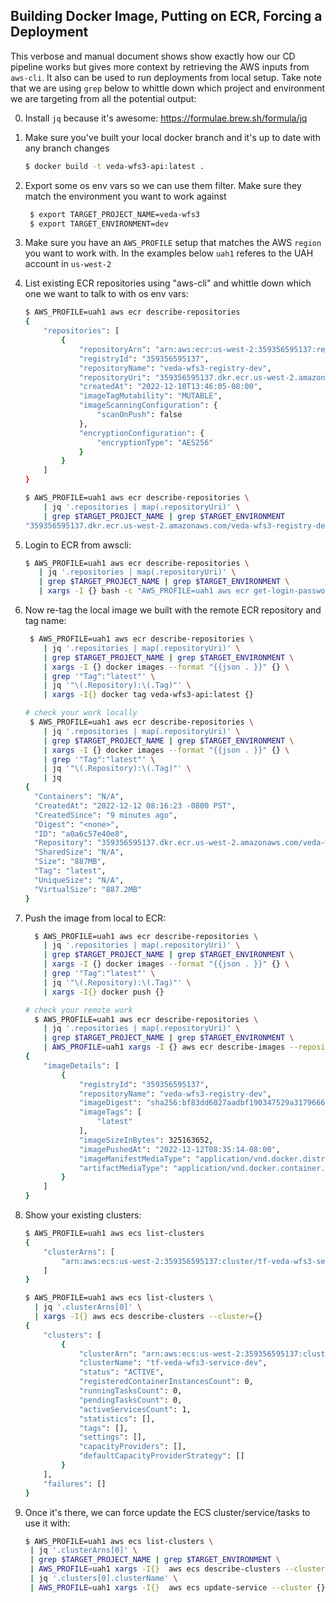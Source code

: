 ## Building Docker Image, Putting on ECR, Forcing a Deployment

This verbose and manual document shows show exactly how our CD pipeline works but gives more 
context by retrieving the AWS inputs from `aws-cli`. It also can be used to run deployments from local setup. 
Take note that we are using `grep` below to whittle down which project and environment 
we are targeting from all the potential output:

0. Install `jq` because it's awesome: https://formulae.brew.sh/formula/jq

1. Make sure you've built your local docker branch and it's up to date with any branch changes

    ```bash
    $ docker build -t veda-wfs3-api:latest .
    ```

2. Export some os env vars so we can use them filter. Make sure they match the environment you want to work against

   ```bash
    $ export TARGET_PROJECT_NAME=veda-wfs3
    $ export TARGET_ENVIRONMENT=dev
   ```
   
3. Make sure you have an `AWS_PROFILE` setup that matches the AWS `region` you want to work with. In the examples below `uah1` referes to the UAH account in `us-west-2`

4. List existing ECR repositories using "aws-cli" and whittle down which one we want to talk to with os env vars:

    ```bash
    $ AWS_PROFILE=uah1 aws ecr describe-repositories 
    {
        "repositories": [
            {
                "repositoryArn": "arn:aws:ecr:us-west-2:359356595137:repository/veda-wfs3-registry-dev",
                "registryId": "359356595137",
                "repositoryName": "veda-wfs3-registry-dev",
                "repositoryUri": "359356595137.dkr.ecr.us-west-2.amazonaws.com/veda-wfs3-registry-dev",
                "createdAt": "2022-12-10T13:46:05-08:00",
                "imageTagMutability": "MUTABLE",
                "imageScanningConfiguration": {
                    "scanOnPush": false
                },
                "encryptionConfiguration": {
                    "encryptionType": "AES256"
                }
            }
        ]
    }
   
    $ AWS_PROFILE=uah1 aws ecr describe-repositories \
        | jq '.repositories | map(.repositoryUri)' \
        | grep $TARGET_PROJECT_NAME | grep $TARGET_ENVIRONMENT
    "359356595137.dkr.ecr.us-west-2.amazonaws.com/veda-wfs3-registry-dev"
    ```

5. Login to ECR from awscli:

    ```bash
    $ AWS_PROFILE=uah1 aws ecr describe-repositories \
       | jq '.repositories | map(.repositoryUri)' \
       | grep $TARGET_PROJECT_NAME | grep $TARGET_ENVIRONMENT \
       | xargs -I {} bash -c "AWS_PROFILE=uah1 aws ecr get-login-password | docker login --username AWS --password-stdin {}"
    ```

6. Now re-tag the local image we built with the remote ECR repository and tag name:
 
    ```bash
     $ AWS_PROFILE=uah1 aws ecr describe-repositories \
        | jq '.repositories | map(.repositoryUri)' \
        | grep $TARGET_PROJECT_NAME | grep $TARGET_ENVIRONMENT \
        | xargs -I {} docker images --format "{{json . }}" {} \
        | grep '"Tag":"latest"' \
        | jq '"\(.Repository):\(.Tag)"' \
        | xargs -I{} docker tag veda-wfs3-api:latest {}
   
    # check your work locally
     $ AWS_PROFILE=uah1 aws ecr describe-repositories \
        | jq '.repositories | map(.repositoryUri)' \
        | grep $TARGET_PROJECT_NAME | grep $TARGET_ENVIRONMENT \
        | xargs -I {} docker images --format "{{json . }}" {} \
        | grep '"Tag":"latest"' \
        | jq '"\(.Repository):\(.Tag)"' \
        | jq
    {
      "Containers": "N/A",
      "CreatedAt": "2022-12-12 08:16:23 -0800 PST",
      "CreatedSince": "9 minutes ago",
      "Digest": "<none>",
      "ID": "a0a6c57e40e8",
      "Repository": "359356595137.dkr.ecr.us-west-2.amazonaws.com/veda-wfs3-registry-dev",
      "SharedSize": "N/A",
      "Size": "887MB",
      "Tag": "latest",
      "UniqueSize": "N/A",
      "VirtualSize": "887.2MB"
    }
    ```

7. Push the image from local to ECR:

    ```bash
      $ AWS_PROFILE=uah1 aws ecr describe-repositories \
        | jq '.repositories | map(.repositoryUri)' \
        | grep $TARGET_PROJECT_NAME | grep $TARGET_ENVIRONMENT \
        | xargs -I {} docker images --format "{{json . }}" {} \
        | grep '"Tag":"latest"' \
        | jq '"\(.Repository):\(.Tag)"' \
        | xargs -I{} docker push {}
   
    # check your remote work
      $ AWS_PROFILE=uah1 aws ecr describe-repositories \
        | jq '.repositories | map(.repositoryUri)' \
        | grep $TARGET_PROJECT_NAME | grep $TARGET_ENVIRONMENT \
        | AWS_PROFILE=uah1 xargs -I {} aws ecr describe-images --repository-name={}
    {
        "imageDetails": [
            {
                "registryId": "359356595137",
                "repositoryName": "veda-wfs3-registry-dev",
                "imageDigest": "sha256:bf83dd6027aadbf190347529a317966656d875a2aa8b64bbd2cc2589466b68e7",
                "imageTags": [
                    "latest"
                ],
                "imageSizeInBytes": 325163652,
                "imagePushedAt": "2022-12-12T08:35:14-08:00",
                "imageManifestMediaType": "application/vnd.docker.distribution.manifest.v2+json",
                "artifactMediaType": "application/vnd.docker.container.image.v1+json"
            }
        ]
    }
    ```
   
8. Show your existing clusters:

    ```bash
    $ AWS_PROFILE=uah1 aws ecs list-clusters                      
    {
        "clusterArns": [
            "arn:aws:ecs:us-west-2:359356595137:cluster/tf-veda-wfs3-service-dev"
        ]
    }
   
    $ AWS_PROFILE=uah1 aws ecs list-clusters \
      | jq '.clusterArns[0]' \
      | xargs -I{} aws ecs describe-clusters --cluster={}
    {
        "clusters": [
            {
                "clusterArn": "arn:aws:ecs:us-west-2:359356595137:cluster/tf-veda-wfs3-service-dev",
                "clusterName": "tf-veda-wfs3-service-dev",
                "status": "ACTIVE",
                "registeredContainerInstancesCount": 0,
                "runningTasksCount": 0,
                "pendingTasksCount": 0,
                "activeServicesCount": 1,
                "statistics": [],
                "tags": [],
                "settings": [],
                "capacityProviders": [],
                "defaultCapacityProviderStrategy": []
            }
        ],
        "failures": []
    }
    ```
    
9. Once it's there, we can force update the ECS cluster/service/tasks to use it with:

    ```bash
   $ AWS_PROFILE=uah1 aws ecs list-clusters \
     | jq '.clusterArns[0]' \
     | grep $TARGET_PROJECT_NAME | grep $TARGET_ENVIRONMENT \
     | AWS_PROFILE=uah1 xargs -I{}  aws ecs describe-clusters --cluster={} \
     | jq '.clusters[0].clusterName' \
     | AWS_PROFILE=uah1 xargs -I{}  aws ecs update-service --cluster {} --service {} --task-definition {} --force-new-deployment > /dev/null
    ```

